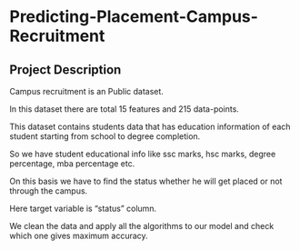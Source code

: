 # Predicting-Placement-Campus-Recruitment
## Project Description
Campus recruitment is an Public dataset. 

In this dataset there are total 15 features and 215 data-points.

This dataset contains students data that has education information of each student starting from school to degree completion. 

So we have student educational info like ssc marks, hsc marks, degree percentage, mba percentage etc. 

On this basis we have to find the status whether he will get placed or not through the campus.
 
Here target variable is “status” column.

We clean the data and apply all the algorithms to our model and check which one gives maximum accuracy.

